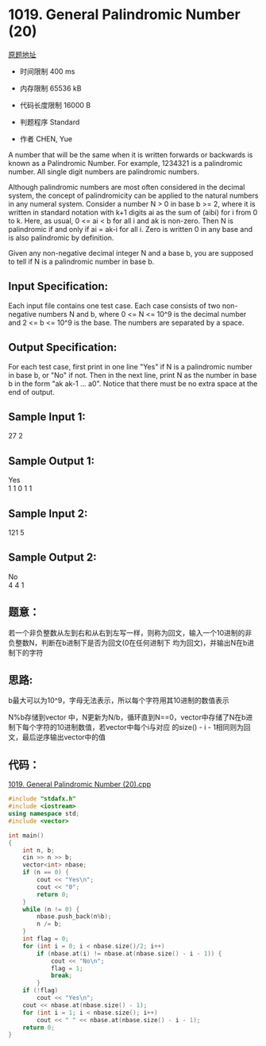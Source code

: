 # 1019. General Palindromic Number (20)
[原题地址](https://www.patest.cn/contests/pat-a-practise/1019)
* 时间限制 400 ms

* 内存限制 65536 kB

* 代码长度限制 16000 B

* 判题程序 Standard 

* 作者 CHEN, Yue



A number that will be the same when it is written forwards or backwards is known as a Palindromic Number. 
For example, 1234321 is a palindromic number. All single digit numbers are palindromic numbers. 

Although palindromic numbers are most often considered in the decimal system, the concept of palindromicity 
can be applied to the natural numbers in any numeral system. Consider a number N > 0 in base b >= 2, where 
it is written in standard notation with k+1 digits ai as the sum of (aibi) for i from 0 to k. Here, as usual, 
0 <= ai < b for all i and ak is non-zero. Then N is palindromic if and only if ai = ak-i for all i. Zero is 
written 0 in any base and is also palindromic by definition. 

Given any non-negative decimal integer N and a base b, you are supposed to tell if N is a palindromic number 
in base b. 



## Input Specification: 

Each input file contains one test case. Each case consists of two non-negative numbers N and b, where 0 <= N <= 10^9 
is the decimal number and 2 <= b <= 10^9 is the base. The numbers are separated by a space. 



## Output Specification: 

For each test case, first print in one line "Yes" if N is a palindromic number in base b, or "No" if not. Then in 
the next line, print N as the number in base b in the form "ak ak-1 ... a0". Notice that there must be no extra 
space at the end of output. 




## Sample Input 1:

27 2  

## Sample Output 1:

Yes  
1 1 0 1 1  


## Sample Input 2:

121 5  

## Sample Output 2:

No  
4 4 1  



## 题意：

若一个非负整数从左到右和从右到左写一样，则称为回文，输入一个10进制的非负整数N，判断在b进制下是否为回文(0在任何进制下
均为回文)，并输出N在b进制下的字符

## 思路:

b最大可以为10^9，字母无法表示，所以每个字符用其10进制的数值表示

N%b存储到vector <int>中，N更新为N/b，循环直到N==0，vector中存储了N在b进制下每个字符的10进制数值，若vector中每个i与对应
的size() - i - 1相同则为回文，最后逆序输出vector中的值

## 代码：

[1019. General Palindromic Number (20).cpp ](https://github.com/jerrykcode/PAT-Advanced-Level-Practise/blob/master/PAT%20Advanced%20Level%20Practice/1019.%20General%20Palindromic%20Number%20(20)/1019.%20General%20Palindromic%20Number%20(20).cpp)

```cpp
#include "stdafx.h"
#include <iostream>
using namespace std;
#include <vector>

int main()
{
	int n, b;
	cin >> n >> b;
	vector<int> nbase;
	if (n == 0) {
		cout << "Yes\n";
		cout << "0";
		return 0;
	}
	while (n != 0) {
		nbase.push_back(n%b);
		n /= b;
	}
	int flag = 0;
	for (int i = 0; i < nbase.size()/2; i++)
		if (nbase.at(i) != nbase.at(nbase.size() - i - 1)) {
			cout << "No\n";
			flag = 1;
			break;
		}
	if (!flag)
		cout << "Yes\n";
	cout << nbase.at(nbase.size() - 1);
	for (int i = 1; i < nbase.size(); i++)
		cout << " " << nbase.at(nbase.size() - i - 1);
    return 0;
}

```